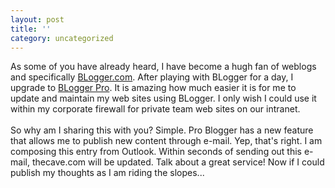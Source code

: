 ```yaml
---
layout: post
title: ''
category: uncategorized
---
```


As some of you have already heard, I have become a hugh fan of weblogs and specifically <a href="http://www.blogger.com/">BLogger.com</a>. After playing with BLogger for a day, I upgrade to <a href="http://pro.blogger.com/">BLogger Pro</a>.  It is amazing how much easier it is for me to update and maintain my web sites using BLogger. I only wish I could use it within my corporate firewall for private team web sites on our intranet.
<br />
<br />So why am I sharing this with you?  Simple.  Pro Blogger has a new feature that allows me to publish new content through e-mail.  Yep, that's right.  I am composing this entry from Outlook.  Within seconds of sending out this e-mail, thecave.com will be updated.  Talk about a great service!  Now if I could publish my thoughts as I am riding the slopes...

